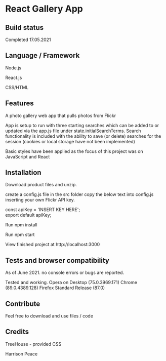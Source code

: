 # React Gallery App

## Build status

Completed 17.05.2021

## Language / Framework

Node.js

React.js

CSS/HTML

## Features
A photo gallery web app that pulls photos from Flickr

App is setup to run with three starting searches which can be added to or updated via the app.js file under state.initialSearchTerms.
Search functionality is included with the ability to save (or delete) searches for the session (cookies or local storage have not been implemented)

Basic styles have been applied as the focus of this project was on JavaScript and React

## Installation

Download product files and unzip.

create a config.js file in the src folder
copy the below text into config.js inserting your own Flickr API key.

const apiKey = 'INSERT KEY HERE';<br>
export default apiKey;

Run npm install

Run npm start

View finished project at http://localhost:3000

## Tests and browser compatibility

As of June 2021. no console errors or bugs are reported.

Tested and working. Opera on Desktop (75.0.3969.171) Chrome (89.0.4389.128) Firefox Standard Release (87.0)

## Contribute
Feel free to download and use files / code 

## Credits
TreeHouse - provided CSS

Harrison Peace